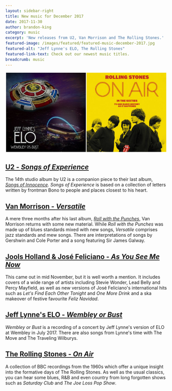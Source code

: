 ```yaml
---
layout: sidebar-right
title: New music for December 2017
date: 2017-11-30
author: brandon-king
category: music
excerpt: 'New releases from U2, Van Morrison and The Rolling Stones.'
featured-image: /images/featured/featured-music-december-2017.jpg
featured-alt: "Jeff Lynne's ELO, The Rolling Stones"
featured-link-text: Check out our newest music titles.
breadcrumb: music
---
```


![Jeff Lynne's ELO, The Rolling Stones](/images/featured/featured-music-december-2017.jpg)

## [U2 - <cite>Songs of Experience</cite>](https://suffolk.spydus.co.uk/cgi-bin/spydus.exe/ENQ/OPAC/BIBENQ?BRN=2332452)

The 14th studio album by U2 is a companion piece to their last album, [<cite>Songs of Innocence</cite>](https://suffolk.spydus.co.uk/cgi-bin/spydus.exe/ENQ/OPAC/BIBENQ?BRN=1697288). <cite>Songs of Experience</cite> is based on a collection of letters written by frontman Bono to people and places closest to his heart.

## [Van Morrison - <cite>Versatile</cite>](https://suffolk.spydus.co.uk/cgi-bin/spydus.exe/ENQ/OPAC/BIBENQ?BRN=2333344)

A mere three months after his last album, [<cite>Roll with the Punches</cite>](https://suffolk.spydus.co.uk/cgi-bin/spydus.exe/ENQ/OPAC/BIBENQ?BRN=2277244), Van Morrison returns with some new material. While <cite>Roll with the Punches</cite> was made up of blues standards mixed with new songs, <cite>Versatile</cite> comprises jazz standards and mew songs. There are interpretations of songs by Gershwin and Cole Porter and a song featuring Sir James Galway.

## [Jools Holland & José Feliciano - <cite>As You See Me Now</cite>](https://suffolk.spydus.co.uk/cgi-bin/spydus.exe/ENQ/OPAC/BIBENQ?BRN=2310234)

This came out in mid November, but it is well worth a mention. It includes covers of a wide range of artists including Stevie Wonder, Lead Belly and Percy Mayfield, as well as new versions of José Feliciano's international hits such as <cite>Let's Find Each Other Tonight</cite> and <cite>One More Drink</cite> and a ska makeover of festive favourite <cite>Feliz Navidad</cite>.

## [Jeff Lynne's ELO - <cite>Wembley or Bust</cite>](https://suffolk.spydus.co.uk/cgi-bin/spydus.exe/ENQ/OPAC/BIBENQ?BRN=2317117)

<cite>Wembley or Bust</cite> is a recording of a concert by Jeff Lynne's version of ELO at Wembley in July 2017. There are also songs from Lynne's time with The Move and The Traveling Wilburys.

## [The Rolling Stones - <cite>On Air</cite>](https://suffolk.spydus.co.uk/cgi-bin/spydus.exe/ENQ/OPAC/BIBENQ?BRN=2317094)

A collection of BBC recordings from the 1960s which offer a unique insight into the formative days of The Rolling Stones. As well as the usual classics, you can hear some blues, R&B and even country from long forgotten shows such as <cite>Saturday Club</cite> and <cite>The Joe Loss Pop Show</cite>.
